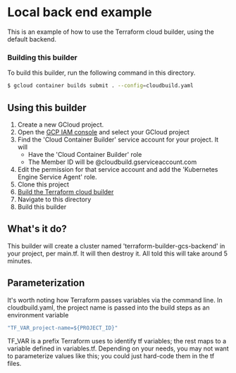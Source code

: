 # Local back end example

This is an example of how to use the Terraform cloud builder, using the default backend.

### Building this builder
To build this builder, run the following command in this directory.
```sh
$ gcloud container builds submit . --config=cloudbuild.yaml
```

## Using this builder

1. Create a new GCloud project.
1. Open the [GCP IAM console](https://console.cloud.google.com/iam-admin) and select your GCloud project
1. Find the 'Cloud Container Builder' service account for your project. It will
   - Have the 'Cloud Container Builder' role
   - The Member ID will be <project ID>@cloudbuild.gserviceaccount.com
1. Edit the permission for that service account and add the 'Kubernetes Engine Service Agent' role.
1. Clone this project
1. [Build the Terraform cloud builder](../../README.markdown)
1. Navigate to this directory
1. Build this builder

## What's it do?
This builder will create a cluster named 'terraform-builder-gcs-backend' in your project, per main.tf. It will then destroy it. All told this will take around 5 minutes.

## Parameterization
It's worth noting how Terraform passes variables via the command line. In cloudbuild.yaml, the project name is passed into the build steps as an environment variable
```yaml
"TF_VAR_project-name=${PROJECT_ID}"
```
TF_VAR is a prefix Terraform uses to identify tf variables; the rest maps to a variable defined in variables.tf. Depending on your needs, you may not want to parameterize values like this; you could just hard-code them in the tf files.